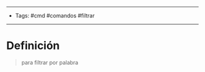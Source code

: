 --------------------
- Tags: #cmd #comandos #filtrar
-----------------------------
# Definición

> para filtrar por palabra

